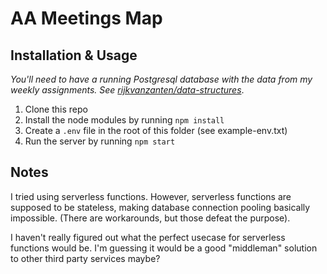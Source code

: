 # AA Meetings Map

## Installation & Usage

_You'll need to have a running Postgresql database with the data from my weekly assignments. See [rijkvanzanten/data-structures](https://github.com/rijkvanzanten/data-structures/tree/master/assignment-7)_.

1. Clone this repo
1. Install the node modules by running `npm install`
1. Create a `.env` file in the root of this folder (see example-env.txt)
1. Run the server by running `npm start`

## Notes

I tried using serverless functions. However, serverless functions are supposed to be stateless, making database connection pooling basically impossible. (There are workarounds, but those defeat the purpose).

I haven't really figured out what the perfect usecase for serverless functions would be. I'm guessing it would be a good "middleman" solution to other third party services maybe?
